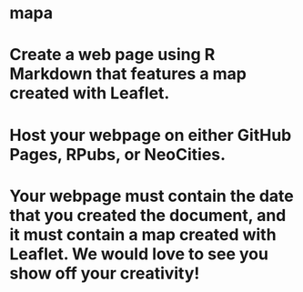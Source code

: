 # mapa
# Create a web page using R Markdown that features a map created with Leaflet.

# Host your webpage on either GitHub Pages, RPubs, or NeoCities.

# Your webpage must contain the date that you created the document, and it must contain a map created with Leaflet. We would love to see you show off your creativity!
